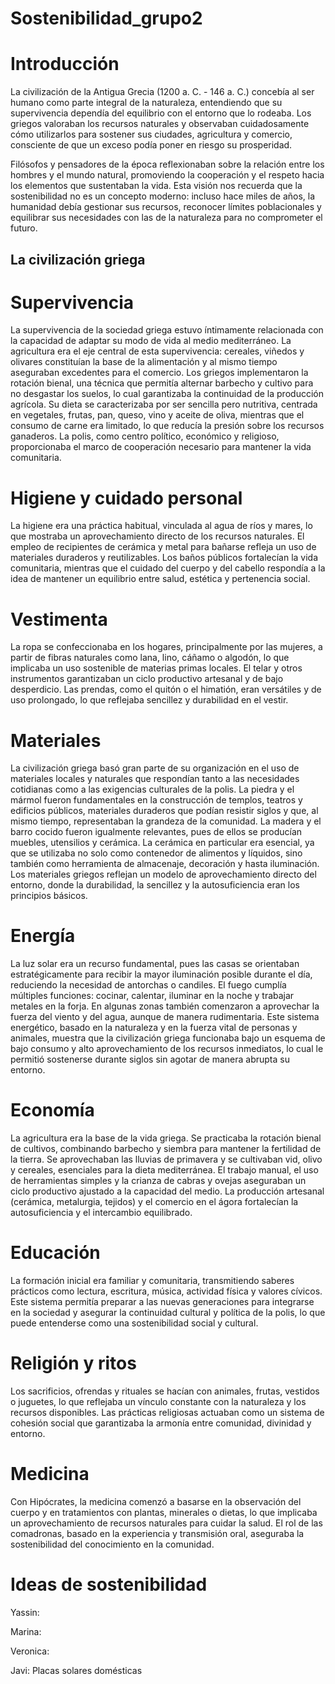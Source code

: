 # Sostenibilidad_grupo2


# Introducción

La civilización de la Antigua Grecia (1200 a. C. - 146 a. C.) concebía al ser humano como parte integral de la naturaleza, entendiendo que su supervivencia dependía del equilibrio con el entorno que lo rodeaba. Los griegos valoraban los recursos naturales y observaban cuidadosamente cómo utilizarlos para sostener sus ciudades, agricultura y comercio, consciente de que un exceso podía poner en riesgo su prosperidad.

Filósofos y pensadores de la época reflexionaban sobre la relación entre los hombres y el mundo natural, promoviendo la cooperación y el respeto hacia los elementos que sustentaban la vida. Esta visión nos recuerda que la sostenibilidad no es un concepto moderno: incluso hace miles de años, la humanidad debía gestionar sus recursos, reconocer límites poblacionales y equilibrar sus necesidades con las de la naturaleza para no comprometer el futuro.

## La civilización griega 

# Supervivencia 
 La supervivencia de la sociedad griega estuvo íntimamente relacionada con la capacidad de adaptar su modo de vida al medio mediterráneo. La agricultura era el eje central de esta supervivencia: cereales, viñedos y olivares constituían la base de la alimentación y al mismo tiempo aseguraban excedentes para el comercio. Los griegos implementaron la rotación bienal, una técnica que permitía alternar barbecho y cultivo para no desgastar los suelos, lo cual garantizaba la continuidad de la producción agrícola. Su dieta se caracterizaba por ser sencilla pero nutritiva, centrada en vegetales, frutas, pan, queso, vino y aceite de oliva, mientras que el consumo de carne era limitado, lo que reducía la presión sobre los recursos ganaderos. La polis, como centro político, económico y religioso, proporcionaba el marco de cooperación necesario para mantener la vida comunitaria. 

 # Higiene y cuidado personal 

  La higiene era una práctica habitual, vinculada al agua de ríos y mares, lo que mostraba un aprovechamiento directo de los recursos naturales. El empleo de recipientes de cerámica y metal para bañarse refleja un uso de materiales duraderos y reutilizables. Los baños públicos fortalecían la vida comunitaria, mientras que el cuidado del cuerpo y del cabello respondía a la idea de mantener un equilibrio entre salud, estética y pertenencia social.

  # Vestimenta 
   
La ropa se confeccionaba en los hogares, principalmente por las mujeres, a partir de fibras naturales como lana, lino, cáñamo o algodón, lo que implicaba un uso sostenible de materias primas locales. El telar y otros instrumentos garantizaban un ciclo productivo artesanal y de bajo desperdicio. Las prendas, como el quitón o el himatión, eran versátiles y de uso prolongado, lo que reflejaba sencillez y durabilidad en el vestir.

# Materiales 

La civilización griega basó gran parte de su organización en el uso de materiales locales y naturales que respondían tanto a las necesidades cotidianas como a las exigencias culturales de la polis. La piedra y el mármol fueron fundamentales en la construcción de templos, teatros y edificios públicos, materiales duraderos que podían resistir siglos y que, al mismo tiempo, representaban la grandeza de la comunidad. La madera y el barro cocido fueron igualmente relevantes, pues de ellos se producían muebles, utensilios y cerámica. La cerámica en particular era esencial, ya que se utilizaba no solo como contenedor de alimentos y líquidos, sino también como herramienta de almacenaje, decoración y hasta iluminación. Los materiales griegos reflejan un modelo de aprovechamiento directo del entorno, donde la durabilidad, la sencillez y la autosuficiencia eran los principios básicos.

# Energía

La luz solar era un recurso fundamental, pues las casas se orientaban estratégicamente para recibir la mayor iluminación posible durante el día, reduciendo la necesidad de antorchas o candiles. El fuego cumplía múltiples funciones: cocinar, calentar, iluminar en la noche y trabajar metales en la forja. En algunas zonas también comenzaron a aprovechar la fuerza del viento y del agua, aunque de manera rudimentaria. Este sistema energético, basado en la naturaleza y en la fuerza vital de personas y animales, muestra que la civilización griega funcionaba bajo un esquema de bajo consumo y alto aprovechamiento de los recursos inmediatos, lo cual le permitió sostenerse durante siglos sin agotar de manera abrupta su entorno.

# Economía

 La agricultura era la base de la vida griega. Se practicaba la rotación bienal de cultivos, combinando barbecho y siembra para mantener la fertilidad de la tierra. Se aprovechaban las lluvias de primavera y se cultivaban vid, olivo y cereales, esenciales para la dieta mediterránea. El trabajo manual, el uso de herramientas simples y la crianza de cabras y ovejas aseguraban un ciclo productivo ajustado a la capacidad del medio. La producción artesanal (cerámica, metalurgia, tejidos) y el comercio en el ágora fortalecían la autosuficiencia y el intercambio equilibrado.

# Educación
 La formación inicial era familiar y comunitaria, transmitiendo saberes prácticos como lectura, escritura, música, actividad física y valores cívicos. Este sistema permitía preparar a las nuevas generaciones para integrarse en la sociedad y asegurar la continuidad cultural y política de la polis, lo que puede entenderse como una sostenibilidad social y cultural.
# Religión y ritos
 Los sacrificios, ofrendas y rituales se hacían con animales, frutas, vestidos o juguetes, lo que reflejaba un vínculo constante con la naturaleza y los recursos disponibles. Las prácticas religiosas actuaban como un sistema de cohesión social que garantizaba la armonía entre comunidad, divinidad y entorno.
# Medicina
 Con Hipócrates, la medicina comenzó a basarse en la observación del cuerpo y en tratamientos con plantas, minerales o dietas, lo que implicaba un aprovechamiento de recursos naturales para cuidar la salud. El rol de las comadronas, basado en la experiencia y transmisión oral, aseguraba la sostenibilidad del conocimiento en la comunidad.


 # Ideas de sostenibilidad 

 Yassin:

 Marina: 

 Veronica:

 Javi: Placas solares domésticas